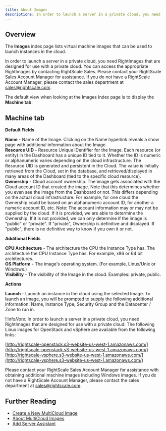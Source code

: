```yaml
---
title: About Images
descriptions: In order to launch a server in a private cloud, you need RightImages that are designed for use with a private cloud.
---
```


## Overview

The **Images** index page lists virtual machine images that can be used to launch instances in the cloud.

In order to launch a server in a private cloud, you need RightImages that are designed for use with a private cloud. You can access the appropriate RightImages by contacting RightScale Sales. Please contact your RightScale Sales Account Manager for assistance. If you do not have a RightScale Account Manager, please contact the sales department at [sales@rightscale.com](mailto:sales@rightscale.com).

The default view when looking at the Images Index page is to display the **Machine tab**:

## Machine tab

**Default Fields**

**Name** - Name of the Image. Clicking on the Name hyperlink reveals a show page with additional information about the Image.  
**Resource UID** - Resource Unique IDentifier for the Image. Each resource (or entity) in the Dashboard has a unique ID tied to it. Whether the ID is numeric or alphanumeric varies depending on the cloud infrastructure. The Resource UID is generated and persistent in the Cloud. The value is initially retrieved from the Cloud, set in the database, and retrieved/displayed in many areas of the Dashboard (tied to the specific cloud resource).  
**Ownership** - Cloud account ownership. The image gets associated with the Cloud account ID that created the image. Note that this determines whether you even see the image from the Dashboard or not. This differs depending on the actual cloud infrastructure. For example, for one cloud the Ownership could be based on an alphanumeric account ID, for another a numeric account ID, etc. Note: The account information may or may not be supplied by the cloud. If it is provided, we are able to determine the Ownership. If it is not provided, we can only determine if the image is "public" or "private". If "private", Ownership is definitive and displayed. If "public", there is no definitive way to know if you own it or not.

**Additional Fields**

**CPU Architecture** - The architecture the CPU the Instance Type has. The architecture the CPU Instance Type has. For example, x86 or 64 bit architectures.  
**OS Platform** - The image's operating system. (For example, Linux/Unix or Windows.)  
**Visibility** - The visibility of the Image in the cloud. Examples: private, public.

**Actions**

**Launch** - Launch an instance in the cloud using the selected Image. To launch an image, you will be prompted to supply the following additional information: Name, Instance Type, Security Group and the Datacenter / Zone to run in.

!!info*Note:* In order to launch a server in a private cloud, you need RightImages that are designed for use with a private cloud. The following Linux images for OpenStack and vSphere are available from the following links:

[http://rightscale-openstack.s3-website-us-west-1.amazonaws.com/](http://rightscale-openstack.s3-website-us-west-1.amazonaws.com/)  
[http://rightscale-vsphere.s3-website-us-west-1.amazonaws.com/](http://rightscale-vsphere.s3-website-us-west-1.amazonaws.com/)

Please contact your RightScale Sales Account Manager for assistance with obtaining additional machine images including Windows images. If you do not have a RightScale Account Manager, please contact the sales department at [sales@rightscale.com](mailto:sales@rightscale.com).

## Further Reading

* [Create a New MultiCloud Image](/cm/dashboard/design/multicloud_images/multicloud_images_actions.html#create-a-new-multicloud-image)
* [About MultiCloud Images](/cm/dashboard/design/multicloud_images/multicloud_images.html)
* [Add Server Assistant](/cm/dashboard/design/server_templates/servertemplates_actions.html#add-server-assistant)
